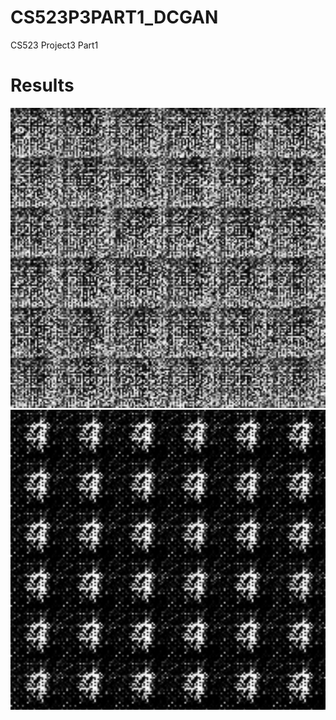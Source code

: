 # CS523P3PART1_DCGAN
CS523 Project3 Part1


# Results

<img src="https://github.com/manumathewthomas/CS523P3PART1_DCGAN/blob/master/fig0.PNG" alt="alt text" width="960" height="480">

<img src="https://github.com/manumathewthomas/CS523P3PART1_DCGAN/blob/master/fig110.PNG" alt="alt text" width="960" height="480">
